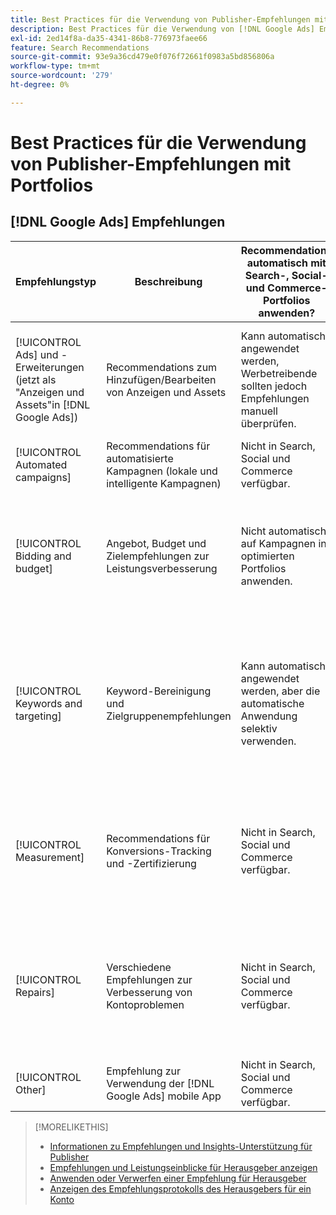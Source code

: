 ```yaml
---
title: Best Practices für die Verwendung von Publisher-Empfehlungen mit Portfolios
description: Best Practices für die Verwendung von [!DNL Google Ads] Empfehlungen mit Ihren Such-, Social- und Commerce-Portfolios.
exl-id: 2ed14f8a-da35-4341-86b8-776973faee66
feature: Search Recommendations
source-git-commit: 93e9a36cd479e0f076f72661f0983a5bd856806a
workflow-type: tm+mt
source-wordcount: '279'
ht-degree: 0%

---
```


# Best Practices für die Verwendung von Publisher-Empfehlungen mit Portfolios

<!-- Add info for MS once we have it ..." 

*[!DNL Google Ads] and [!DNL Microsoft® Advertising] accounts*
 
-->

## [!DNL Google Ads] Empfehlungen

| Empfehlungstyp | Beschreibung | Recommendations automatisch mit Search-, Social- und Commerce-Portfolios anwenden? | Kommentare |
|--- |--- |--- |--- |
| [!UICONTROL Ads] und -Erweiterungen (jetzt als &quot;Anzeigen und Assets&quot;in [!DNL Google Ads]) | Recommendations zum Hinzufügen/Bearbeiten von Anzeigen und Assets | Kann automatisch angewendet werden, Werbetreibende sollten jedoch Empfehlungen manuell überprüfen. | Die Überprüfung von Empfehlungen ist erforderlich, um sicherzustellen, dass responsive Suchanzeigen an die Anforderungen von Werbetreibenden angepasst werden. |
| [!UICONTROL Automated campaigns] | Recommendations für automatisierte Kampagnen (lokale und intelligente Kampagnen) | Nicht in Search, Social und Commerce verfügbar. | — |
| [!UICONTROL Bidding and budget] | Angebot, Budget und Zielempfehlungen zur Leistungsverbesserung | Nicht automatisch auf Kampagnen in optimierten Portfolios anwenden. | Aktuelle Empfehlungen können für Ihre Zwecke eindimensional sein. Beispiel: [!DNL Google Ads] empfiehlt eine Erhöhung des Ziel-CPA ohne Berücksichtigung des Budgets, wenn die Klicks für eine Kampagne sinken. |
| [!UICONTROL Keywords and targeting] | Keyword-Bereinigung und Zielgruppenempfehlungen | Kann automatisch angewendet werden, aber die automatische Anwendung selektiv verwenden. | Verwenden Sie die Keyword-Bereinigung und die Entfernung von Redundanzen in allen Kampagnen, vermeiden Sie jedoch weitere Automatisierung (z. B. die automatische Erstellung dynamischer Suchanzeigen oder die automatische Erweiterung von Zielgruppen). |
| [!UICONTROL Measurement] | Recommendations für Konversions-Tracking und -Zertifizierung | Nicht in Search, Social und Commerce verfügbar. | Diese Empfehlungen können sich auf die Leistung auswirken. Wenden Sie sich an Ihr Adobe Account-Team, um die Vor- und Nachteile einer Empfehlung zu besprechen, bevor Sie sie anwenden. |
| [!UICONTROL Repairs] | Verschiedene Empfehlungen zur Verbesserung von Kontoproblemen | Nicht in Search, Social und Commerce verfügbar. | Regelmäßige manuelle Überprüfung von Reparaturempfehlungen in [!DNL Google Ads]. Dieser Empfehlungstyp ist eine gute Möglichkeit, nicht genehmigte Anzeigen, Feed-Probleme, Tracking-Probleme usw. zu identifizieren. |
| [!UICONTROL Other] | Empfehlung zur Verwendung der [!DNL Google Ads] mobile App | Nicht in Search, Social und Commerce verfügbar. | — |

>[!MORELIKETHIS]
>
>* [Informationen zu Empfehlungen und Insights-Unterstützung für Publisher](recommendation-support.md)
>* [Empfehlungen und Leistungseinblicke für Herausgeber anzeigen](recommendation-view.md)
>* [Anwenden oder Verwerfen einer Empfehlung für Herausgeber](recommendation-apply-dismiss.md)
>* [Anzeigen des Empfehlungsprotokolls des Herausgebers für ein Konto](recommendation-view-log.md)
